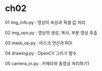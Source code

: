 # ch02

01 img_info.py : 영상의 속성과 픽셀 값 처리

02 img_ops.py : 영상의 생성, 복사, 부분 영상 추출

03 mask_op.py : 마스크 연산과 ROI

04 drawing.py : OpenCV 그리기 함수

05 camera_in.py : 카메라와 동영상 처리하기1
